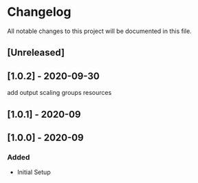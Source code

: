 # Changelog

All notable changes to this project will be documented in this file.

## [Unreleased]

## [1.0.2] - 2020-09-30

add output scaling groups resources

## [1.0.1] - 2020-09

## [1.0.0] - 2020-09

### Added

- Initial Setup

